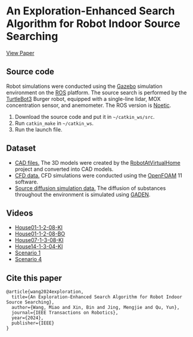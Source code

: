 # An Exploration-Enhanced Search Algorithm for Robot Indoor Source Searching

[View Paper](https://ieeexplore.ieee.org/document/10665938)

## Source code

Robot simulations were conducted using the [Gazebo](https://gazebosim.org/home) simulation environment on the [ROS](https://www.ros.org/) platform. The source search is performed by the [TurtleBot3](https://emanual.robotis.com/docs/en/platform/turtlebot3/overview/) Burger robot, equipped with a single-line lidar, MOX concentration sensor, and anemometer. The ROS version is [Noetic](https://wiki.ros.org/noetic).

1. Download the source code and put it in `~/catkin_ws/src`.
2. Run `catkin_make` in `~/catkin_ws`.
3. Run the launch file.

## Dataset

- [CAD files.](https://huggingface.co/datasets/WangHaaa/SourceSearchingDatasetCAD) The 3D models were created by the [RobotAtVirtualHome](https://github.com/DavidFernandezChaves/RobotAtVirtualHome) project and converted into CAD models.
- [CFD data.](https://huggingface.co/datasets/WangHaaa/SourceSearchingDatasetCFD) CFD simulations were conducted using the [OpenFOAM](https://openfoam.org/) 11 software.
- [Source diffusion simulation data.](https://huggingface.co/datasets/WangHaaa/SourceSearchingDatasetGADEN) The diffusion of substances throughout the environment is simulated using [GADEN](https://github.com/MAPIRlab/gaden).
## Videos

- [House01-1-2-08-KI](https://youtu.be/zXVaouayGMA)
- [House01-1-2-08-BO](https://youtu.be/b7bXw0T3Oj8)
- [House07-1-3-08-KI](https://youtu.be/l2h5XbsGqTg)
- [House14-1-3-04-KI](https://youtu.be/87Sldf0MPOE)
- [Scenario 1](https://youtu.be/WWvrSr8OD-Q)
- [Scenario 4](https://youtu.be/82lw_Nb8ELA)

## Cite this paper

```
@article{wang2024exploration,
  title={An Exploration-Enhanced Search Algorithm for Robot Indoor Source Searching},
  author={Wang, Miao and Xin, Bin and Jing, Mengjie and Qu, Yun},
  journal={IEEE Transactions on Robotics},
  year={2024},
  publisher={IEEE}
}
```
